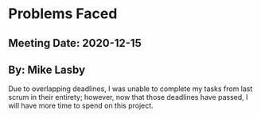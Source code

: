 # Problems Faced
## Meeting Date: 2020-12-15
## By: Mike Lasby

Due to overlapping deadlines, I was unable to complete my tasks from last scrum in their entirety; however, now that those deadlines have passed, I will have more time to spend on this project.